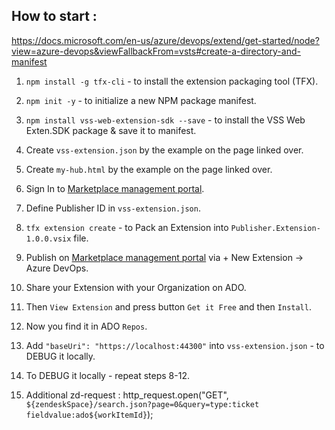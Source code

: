 ## How to start :

https://docs.microsoft.com/en-us/azure/devops/extend/get-started/node?view=azure-devops&viewFallbackFrom=vsts#create-a-directory-and-manifest

1. `npm install -g tfx-cli` - to install the extension packaging tool (TFX).

2. `npm init -y` - to  initialize a new NPM package manifest.

3. `npm install vss-web-extension-sdk --save` - to install the VSS Web Exten.SDK package & save it to manifest.

4. Create `vss-extension.json` by the example on the page linked over.

5. Create `my-hub.html` by the example on the page linked over.

6. Sign In to [Marketplace management portal](https://aka.ms/vsmarketplace-manage).

7. Define Publisher ID in `vss-extension.json`.

8. `tfx extension create` - to Pack an Extension into `Publisher.Extension-1.0.0.vsix` file.

9. Publish on [Marketplace management portal](https://aka.ms/vsmarketplace-manage) via + New Extension -> Azure DevOps.

10. Share your Extension with your Organization on ADO.

11. Then `View Extension` and press button `Get it Free` and then `Install`.

12. Now you find it in ADO `Repos`.

13. Add `"baseUri": "https://localhost:44300"` into `vss-extension.json` - to DEBUG it locally.

14. To DEBUG it locally - repeat steps 8-12.

15. Additional zd-request : http_request.open("GET", `${zendeskSpace}/search.json?page=0&query=type:ticket fieldvalue:ado${workItemId}`);
